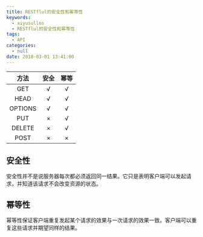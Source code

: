 ```yaml
---
title: RESTflul的安全性和幂等性
keywords:
  - xiyusullos
  - RESTflul的安全性和幂等性
tags:
  - API
categories:
  - null
date: 2018-03-01 13:41:00
---
```



|  方法   | 安全 | 幂等 |
| :-----: | :--: | :--: |
|   GET   |  √   |  √   |
|  HEAD   |  √   |  √   |
| OPTIONS |  √   |  √   |
|   PUT   |  ×   |  √   |
| DELETE  |  ×   |  √   |
|  POST   |  ×   |  ×   |



## 安全性

安全性并不是说服务器每次都必须返回同一结果。它只是表明客户端可以发起请求，并知道该请求不会改变资源的状态。

## 幂等性

幂等性保证客户端重复发起某个请求的效果与一次请求的效果一致。客户端可以重复这些请求并期望同样的结果。
